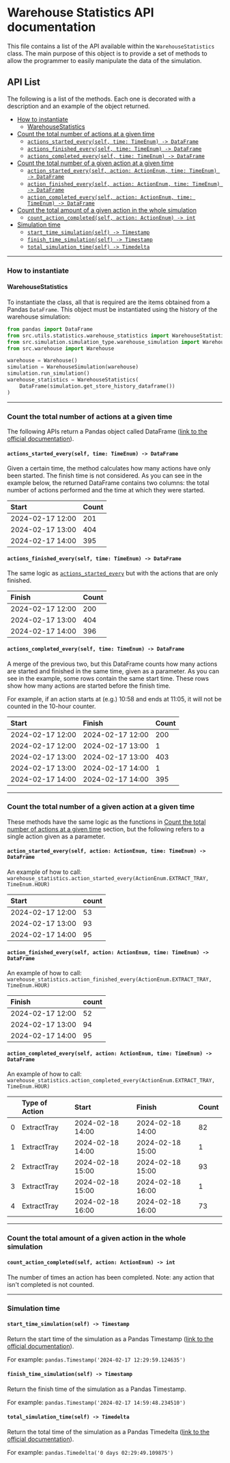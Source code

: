 # Warehouse Statistics API documentation

This file contains a list of the API available within the `WarehouseStatistics` class.
The main purpose of this object is to provide a set of methods to allow the programmer to easily manipulate the data of the 
simulation.

## API List

The following is a list of the methods. Each one is decorated with a description and an example of the object returned.

- [How to instantiate](#how-to-instantiate)
  - [WarehouseStatistics](#warehousestatistics)
- [Count the total number of actions at a given time](#count-the-total-number-of-actions-at-a-given-time)
  - [`actions_started_every(self, time: TimeEnum) -> DataFrame`](#actions_started_everyself-time-timeenum---dataframe)
  - [`actions_finished_every(self, time: TimeEnum) -> DataFrame`](#actions_finished_everyself-time-timeenum---dataframe)
  - [`actions_completed_every(self, time: TimeEnum) -> DataFrame`](#actions_completed_everyself-time-timeenum---dataframe)
- [Count the total number of a given action at a given time](#count-the-total-number-of-a-given-action-at-a-given-time)
  - [`action_started_every(self, action: ActionEnum, time: TimeEnum) -> DataFrame`](#action_started_everyself-action-actionenum-time-timeenum---dataframe)
  - [`action_finished_every(self, action: ActionEnum, time: TimeEnum) -> DataFrame`](#action_finished_everyself-action-actionenum-time-timeenum---dataframe)
  - [`action_completed_every(self, action: ActionEnum, time: TimeEnum) -> DataFrame`](#action_completed_everyself-action-actionenum-time-timeenum---dataframe)
- [Count the total amount of a given action in the whole simulation](#count-the-total-amount-of-a-given-action-in-the-whole-simulation)
  - [`count_action_completed(self, action: ActionEnum) -> int`](#count_action_completedself-action-actionenum---int)
- [Simulation time](#simulation-time)
  - [`start_time_simulation(self) -> Timestamp`](#start_time_simulationself---timestamp)
  - [`finish_time_simulation(self) -> Timestamp`](#finish_time_simulationself---timestamp)
  - [`total_simulation_time(self) -> Timedelta`](#total_simulation_timeself---timedelta)

------------------------------------------------------------------------------------------------------------------------

### How to instantiate

#### WarehouseStatistics

To instantiate the class, all that is required are the items obtained from a Pandas `DataFrame`. 
This object must be instantiated using the history of the warehouse simulation:
```python
from pandas import DataFrame
from src.utils.statistics.warehouse_statistics import WarehouseStatistics
from src.simulation.simulation_type.warehouse_simulation import WarehouseSimulation
from src.warehouse import Warehouse

warehouse = Warehouse()
simulation = WarehouseSimulation(warehouse)
simulation.run_simulation()
warehouse_statistics = WarehouseStatistics(
    DataFrame(simulation.get_store_history_dataframe())
)
```

------------------------------------------------------------------------------------------------------------------------

### Count the total number of actions at a given time

The following APIs return a Pandas object called DataFrame 
([link to the official documentation](https://pandas.pydata.org/pandas-docs/stable/reference/frame.html)).

#### `actions_started_every(self, time: TimeEnum) -> DataFrame`

Given a certain time, the method calculates how many actions have only been started. 
The finish time is not considered. 
As you can see in the example below, the returned DataFrame contains two columns: 
the total number of actions performed and the time at which they were started.

| Start            | Count |
|:-----------------|:------|
| 2024-02-17 12:00 | 201   |
| 2024-02-17 13:00 | 404   |
| 2024-02-17 14:00 | 395   |


#### `actions_finished_every(self, time: TimeEnum) -> DataFrame`

The same logic as [`actions_started_every`](#actions_started_everyself-time-timeenum---dataframe) but with the actions 
that are only finished.

| Finish           | Count |
|:-----------------|:------|
| 2024-02-17 12:00 | 200   |
| 2024-02-17 13:00 | 404   |
| 2024-02-17 14:00 | 396   |


#### `actions_completed_every(self, time: TimeEnum) -> DataFrame`

A merge of the previous two, but this DataFrame counts how many actions are started and finished in the same time, 
given as a parameter.
As you can see in the example, some rows contain the same start time. 
These rows show how many actions are started before the finish time.

For example, if an action starts at (e.g.) 10:58 and ends at 11:05, it will not be counted in the 10-hour counter.

| Start            | Finish           | Count |
|:-----------------|:-----------------|:------|
| 2024-02-17 12:00 | 2024-02-17 12:00 | 200   |
| 2024-02-17 12:00 | 2024-02-17 13:00 | 1     |
| 2024-02-17 13:00 | 2024-02-17 13:00 | 403   |
| 2024-02-17 13:00 | 2024-02-17 14:00 | 1     |
| 2024-02-17 14:00 | 2024-02-17 14:00 | 395   |


------------------------------------------------------------------------------------------------------------------------

### Count the total number of a given action at a given time

These methods have the same logic as the functions in 
[Count the total number of actions at a given time](#count-the-total-number-of-actions-at-a-given-time) 
section, but the following refers to a single action given as a parameter.

#### `action_started_every(self, action: ActionEnum, time: TimeEnum) -> DataFrame`

An example of how to call: `warehouse_statistics.action_started_every(ActionEnum.EXTRACT_TRAY, TimeEnum.HOUR)`

| Start            | count |
|:-----------------|:------|
| 2024-02-17 12:00 | 53    |
| 2024-02-17 13:00 | 93    |
| 2024-02-17 14:00 | 95    |


#### `action_finished_every(self, action: ActionEnum, time: TimeEnum) -> DataFrame`

An example of how to call: `warehouse_statistics.action_finished_every(ActionEnum.EXTRACT_TRAY, TimeEnum.HOUR)`

| Finish           | count |
|:-----------------|:------|
| 2024-02-17 12:00 | 52    |
| 2024-02-17 13:00 | 94    |
| 2024-02-17 14:00 | 95    |


#### `action_completed_every(self, action: ActionEnum, time: TimeEnum) -> DataFrame`

An example of how to call: `warehouse_statistics.action_completed_every(ActionEnum.EXTRACT_TRAY, TimeEnum.HOUR)`

|   | Type of Action | Start            | Finish           | Count |
|:--|:---------------|:-----------------|:-----------------|:------|
| 0 | ExtractTray    | 2024-02-18 14:00 | 2024-02-18 14:00 | 82    |
| 1 | ExtractTray    | 2024-02-18 14:00 | 2024-02-18 15:00 | 1     |
| 2 | ExtractTray    | 2024-02-18 15:00 | 2024-02-18 15:00 | 93    |
| 3 | ExtractTray    | 2024-02-18 15:00 | 2024-02-18 16:00 | 1     |
| 4 | ExtractTray    | 2024-02-18 16:00 | 2024-02-18 16:00 | 73    |



------------------------------------------------------------------------------------------------------------------------

### Count the total amount of a given action in the whole simulation

#### `count_action_completed(self, action: ActionEnum) -> int`

The number of times an action has been completed. 
Note: any action that isn't completed is not counted.

------------------------------------------------------------------------------------------------------------------------

### Simulation time

#### `start_time_simulation(self) -> Timestamp`

Return the start time of the simulation as a Pandas Timestamp 
([link to the official documentation](https://pandas.pydata.org/pandas-docs/stable/reference/api/pandas.Timestamp.html)).

For example: `pandas.Timestamp('2024-02-17 12:29:59.124635')`

#### `finish_time_simulation(self) -> Timestamp`

Return the finish time of the simulation as a Pandas Timestamp.

For example: `pandas.Timestamp('2024-02-17 14:59:48.234510')`

#### `total_simulation_time(self) -> Timedelta`

Return the total time of the simulation as a Pandas Timedelta
([link to the official documentation](https://pandas.pydata.org/pandas-docs/stable/reference/api/pandas.Timedelta.html)).

For example: `pandas.Timedelta('0 days 02:29:49.109875')`
